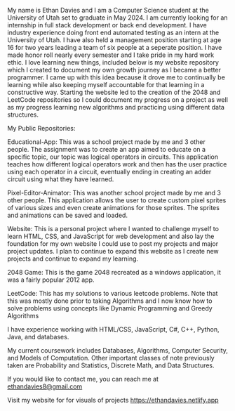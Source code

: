 My name is Ethan Davies and I am a Computer Science student at the University of Utah set to graduate in May 2024. I am currently looking for an internship in full stack development or back end development. I have industry experience doing front end automated testing as an intern at the University of Utah. I have also held a management position starting at age 16 for two years leading a team of six people at a seperate position. I have made honor roll nearly every semester and I take pride in my hard work ethic. I love learning new things, included below is my website repository which I created to document my own growth journey as I became a better programmer. I came up with this idea because it drove me to continually be learning while also keeping myself accountable for that learning in a constructive way. Starting the website led to the creation of the 2048 and LeetCode repositories so I could document my progress on a project as well as my progress learning new algorithms and practicing using different data structures.

My Public Repositories: 

Educational-App: This was a school project made by me and 3 other people. The assignment was to create an app aimed to educate on a specific topic, our topic was logical operators in circuits. This application teaches how different logical operators work and then has the user practice using each operator in a circuit, eventually ending in creating an adder circuit using what they have learned.

Pixel-Editor-Animator: This was another school project made by me and 3 other people. This application allows the user to create custom pixel sprites of various sizes
and even create animations for those sprites. The sprites and animations can be saved and loaded.

Website: This is a personal project where I wanted to challenge myself to learn HTML, CSS, and JavaScript for web development and also lay the foundation for my own website I could use to post my projects and major project updates. I plan to continue to expand this website as I create new projects and continue to expand my learning.

2048 Game: This is the game 2048 recreated as a windows application, it was a fairly popular 2012 app.

LeetCode: This has my solutions to various leetcode problems. Note that this was mostly done prior to taking Algorithms and I now know how to solve problems using concepts like Dynamic Programming and Greedy Algorithms 


I have experience working with HTML/CSS, JavaScript, C#, C++, Python, Java, and databases. 

My current coursework includes Databases, Algorithms, Computer Security, and Models of Computation. Other important classes of note previously taken are Probability and Statistics, Discrete Math, and Data Structures.


If you would like to contact me, you can reach me at ethandavies8@gmail.com

Visit my website for for visuals of projects https://ethandavies.netlify.app 

<!---
ethandavies8/ethandavies8 is a ✨ special ✨ repository because its `README.md` (this file) appears on your GitHub profile.
You can click the Preview link to take a look at your changes.
- 👋 Hi, I’m @ethandavies8
- 👀 I’m interested in ...
- 🌱 I’m currently learning ...
- 💞️ I’m looking to collaborate on ...
- 📫 How to reach me ...
--->
